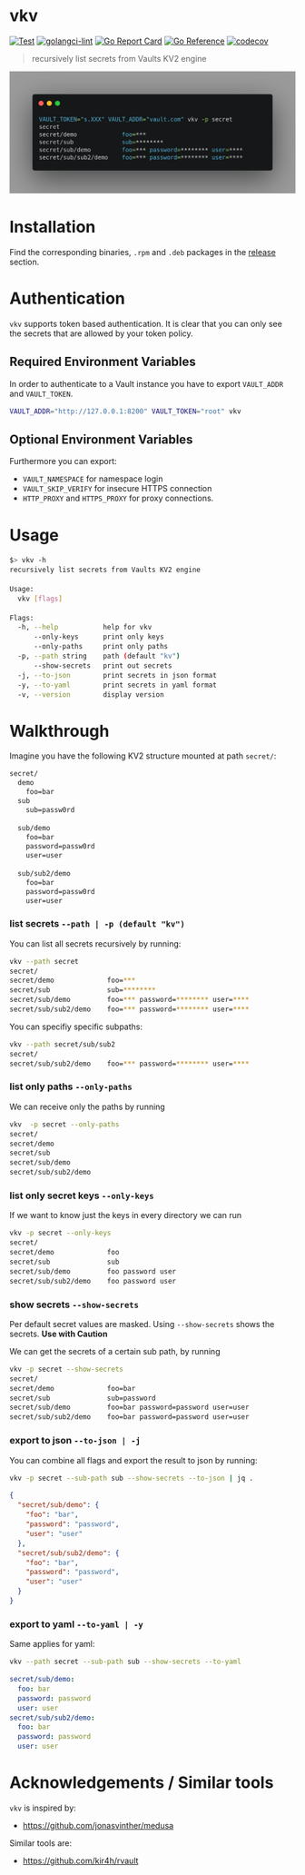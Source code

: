 # vkv

[![Test](https://github.com/FalcoSuessgott/vkv/actions/workflows/test.yml/badge.svg)](https://github.com/FalcoSuessgott/vkv/actions/workflows/test.yml) [![golangci-lint](https://github.com/FalcoSuessgott/vkv/actions/workflows/lint.yml/badge.svg)](https://github.com/FalcoSuessgott/vkv/actions/workflows/lint.yml) [![Go Report Card](https://goreportcard.com/badge/github.com/FalcoSuessgott/vkv)](https://goreportcard.com/report/github.com/FalcoSuessgott/vkv) [![Go Reference](https://pkg.go.dev/badge/github.com/FalcoSuessgott/vkv.svg)](https://pkg.go.dev/github.com/FalcoSuessgott/vkv) [![codecov](https://codecov.io/gh/FalcoSuessgott/vkv/branch/master/graph/badge.svg?token=UYVZ8LTA45)](https://codecov.io/gh/FalcoSuessgott/vkv)


> recursively list secrets from Vaults KV2 engine

![img](assets/example.png)

# Installation
Find the corresponding binaries, `.rpm` and `.deb` packages in the [release](https://github.com/FalcoSuessgott/vkv/releases) section.

# Authentication
`vkv` supports token based authentication. It is clear that you can only see the secrets that are allowed by your token policy.

## Required Environment Variables
In order to authenticate to a Vault instance you have to export `VAULT_ADDR` and `VAULT_TOKEN`.

```bash
VAULT_ADDR="http://127.0.0.1:8200" VAULT_TOKEN="root" vkv
```

## Optional  Environment Variables
Furthermore you can export:

* `VAULT_NAMESPACE` for namespace login
* `VAULT_SKIP_VERIFY` for insecure HTTPS connection
* `HTTP_PROXY` and `HTTPS_PROXY` for proxy connections.

# Usage
```bash
$> vkv -h
recursively list secrets from Vaults KV2 engine

Usage:
  vkv [flags]

Flags:
  -h, --help           help for vkv
      --only-keys      print only keys
      --only-paths     print only paths
  -p, --path string    path (default "kv")
      --show-secrets   print out secrets
  -j, --to-json        print secrets in json format
  -y, --to-yaml        print secrets in yaml format
  -v, --version        display version
```

# Walkthrough
Imagine you have the following KV2 structure mounted at path `secret/`:

```
secret/
  demo
    foo=bar
  sub
    sub=passw0rd

  sub/demo
    foo=bar
    password=passw0rd
    user=user
    
  sub/sub2/demo
    foo=bar
    password=passw0rd
    user=user
```

### list secrets `--path | -p (default "kv")`
You can list all secrets recursively by running:

```bash
vkv --path secret
secret/
secret/demo             foo=***
secret/sub              sub=********
secret/sub/demo         foo=*** password=******** user=****
secret/sub/sub2/demo    foo=*** password=******** user=****
```

You can specifiy specific subpaths:

```bash
vkv --path secret/sub/sub2
secret/
secret/sub/sub2/demo    foo=*** password=******** user=****
```

### list only paths `--only-paths`
We can receive only the paths by running

```bash
vkv  -p secret --only-paths
secret/
secret/demo
secret/sub
secret/sub/demo
secret/sub/sub2/demo
```

### list only secret keys  `--only-keys`
If we want to know just the keys in every directory we can run

```bash
vkv -p secret --only-keys
secret/
secret/demo             foo
secret/sub              sub
secret/sub/demo         foo password user
secret/sub/sub2/demo    foo password user
```

### show secrets  `--show-secrets`
Per default secret values are masked. Using `--show-secrets` shows the secrets. **Use with Caution**

We can get the secrets of a certain sub path, by running

```bash
vkv -p secret --show-secrets
secret/
secret/demo             foo=bar
secret/sub              sub=password
secret/sub/demo         foo=bar password=password user=user
secret/sub/sub2/demo    foo=bar password=password user=user
```

### export to json `--to-json | -j`
You can combine all flags and export the result to json by running:

```bash
vkv -p secret --sub-path sub --show-secrets --to-json | jq .
```

```json
{
  "secret/sub/demo": {
    "foo": "bar",
    "password": "password",
    "user": "user"
  },
  "secret/sub/sub2/demo": {
    "foo": "bar",
    "password": "password",
    "user": "user"
  }
}
```

### export to yaml  `--to-yaml | -y`
Same applies for yaml:

```bash
vkv --path secret --sub-path sub --show-secrets --to-yaml
```

```yaml
secret/sub/demo:
  foo: bar
  password: password
  user: user
secret/sub/sub2/demo:
  foo: bar
  password: password
  user: user
```

# Acknowledgements / Similar tools
`vkv` is inspired by:
* https://github.com/jonasvinther/medusa

Similar tools are:
* https://github.com/kir4h/rvault
